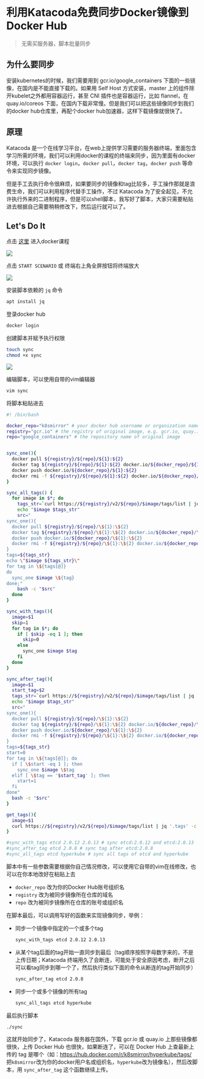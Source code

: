 # 利用Katacoda免费同步Docker镜像到Docker Hub
> 无需买服务器，脚本批量同步

## 为什么要同步
安装kubernetes的时候，我们需要用到 gcr.io/google_containers 下面的一些镜像，在国内是不能直接下载的。如果用 Self Host 方式安装，master 上的组件除开kubelet之外都用容器运行，甚至 CNI 插件也是容器运行，比如 flannel，在 quay.io/coreos 下面，在国内下载非常慢。但是我们可以把这些镜像同步到我们的docker hub仓库里，再配个docker hub加速器，这样下载镜像就很快了。

## 原理
Katacoda 是一个在线学习平台，在web上提供学习需要的服务器终端，里面包含学习所需的环境，我们可以利用docker的课程的终端来同步，因为里面有docker环境，可以执行 `docker login`，`docker pull`，`docker tag`，`docker push` 等命令来实现同步镜像。

但是手工去执行命令很麻烦，如果要同步的镜像和tag比较多，手工操作那就是浪费生命，我们可以利用程序代替手工操作，不过 Katacoda 为了安全起见，不允许执行外来的二进制程序，但是可以shell脚本，我写好了脚本，大家只需要粘贴进去根据自己需要稍稍修改下，然后运行就可以了。

## Let's Do It

点击 [这里](https://www.katacoda.com/courses/docker/deploying-first-container) 进入docker课程  

<img src="https://res.cloudinary.com/imroc/image/upload/v1520565820/blog/k8s/katacoda-docker.png">

点击 `START SCENARIO` 或 终端右上角全屏按钮将终端放大

<img src="https://res.cloudinary.com/imroc/image/upload/v1520565820/blog/k8s/katacoda-terminal.png">



安装脚本依赖的 `jq` 命令

``` bash
apt install jq
```

登录docker hub

``` bash
docker login
```

创建脚本并赋予执行权限

``` bash
touch sync
chmod +x sync
```

<img src="https://res.cloudinary.com/imroc/image/upload/v1520565825/blog/k8s/katacoda-terminal2.png">

编辑脚本，可以使用自带的vim编辑器

``` bash
vim sync
```

将脚本粘贴进去

``` bash
#! /bin/bash

docker_repo="k8smirror" # your docker hub username or organization name
registry="gcr.io" # the registry of original image, e.g. gcr.io, quay.io
repo="google_containers" # the repository name of original image


sync_one(){
  docker pull ${registry}/${repo}/${1}:${2}
  docker tag ${registry}/${repo}/${1}:${2} docker.io/${docker_repo}/${1}:${2}
  docker push docker.io/${docker_repo}/${1}:${2}
  docker rmi -f ${registry}/${repo}/${1}:${2} docker.io/${docker_repo}/${1}:${2}
}

sync_all_tags() {
  for image in $*; do
    tags_str=`curl https://${registry}/v2/${repo}/$image/tags/list | jq '.tags' -c | sed 's/\[/\(/g' | sed 's/\]/\)/g' | sed 's/,/ /g'`
    echo "$image $tags_str"
    src="
sync_one(){
  docker pull ${registry}/${repo}/\${1}:\${2}
  docker tag ${registry}/${repo}/\${1}:\${2} docker.io/${docker_repo}/\${1}:\${2}
  docker push docker.io/${docker_repo}/\${1}:\${2}
  docker rmi -f ${registry}/${repo}/\${1}:\${2} docker.io/${docker_repo}/\${1}:\${2}
}
tags=${tags_str}
echo \"$image ${tags_str}\"
for tag in \${tags[@]}
do
  sync_one $image \${tag}
done;"
    bash -c "$src"
  done 
}

sync_with_tags(){
  image=$1
  skip=1
  for tag in $*; do
    if [ $skip -eq 1 ]; then
	  skip=0
    else
      sync_one $image $tag
	fi
  done 
}

sync_after_tag(){
  image=$1
  start_tag=$2
  tags_str=`curl https://${registry}/v2/${repo}/$image/tags/list | jq '.tags' -c | sed 's/\[/\(/g' | sed 's/\]/\)/g' | sed 's/,/ /g'`
  echo "$image $tags_str"
  src="
sync_one(){
  docker pull ${registry}/${repo}/\${1}:\${2}
  docker tag ${registry}/${repo}/\${1}:\${2} docker.io/${docker_repo}/\${1}:\${2}
  docker push docker.io/${docker_repo}/\${1}:\${2}
  docker rmi -f ${registry}/${repo}/\${1}:\${2} docker.io/${docker_repo}/\${1}:\${2}
}
tags=${tags_str}
start=0
for tag in \${tags[@]}; do
  if [ \$start -eq 1 ]; then
    sync_one $image \$tag
  elif [ \$tag == '$start_tag' ]; then
    start=1
  fi
done"
  bash -c "$src"
}

get_tags(){
  image=$1
  curl https://${registry}/v2/${repo}/$image/tags/list | jq '.tags' -c
}

#sync_with_tags etcd 2.0.12 2.0.13 # sync etcd:2.0.12 and etcd:2.0.13
#sync_after_tag etcd 2.0.8 # sync tag after etcd:2.0.8
#sync_all_tags etcd hyperkube # sync all tags of etcd and hyperkube
```

脚本中有一些参数需要根据你自己情况修改，可以使用它自带的vim在线修改，也可以在你本地改好在粘贴上去

- `docker_repo` 改为你的Docker Hub账号组织名
- `registry` 改为被同步镜像所在仓库的域名
- `repo` 改为被同步镜像所在仓库的账号或组织名

在脚本最后，可以调用写好的函数来实现镜像同步，举例：

- 同步一个镜像中指定的一个或多个tag

  ``` bash
  sync_with_tags etcd 2.0.12 2.0.13 
  ```

- 从某个tag后面的tag开始一直同步到最后（tag顺序按照字母数字来的，不是上传日期；Katacoda 终端用久了会断连，可能处于安全原因考虑，断开之后可以看tag同步到哪一个了，然后执行类似下面的命令从断连的tag开始同步）

  ``` bash
  sync_after_tag etcd 2.0.8
  ```

- 同步一个或多个镜像的所有tag

  ``` bash
  sync_all_tags etcd hyperkube
  ```

最后执行脚本

``` bash
./sync
```

这就开始同步了，Katacoda 服务器在国外，下载 gcr.io 或 quay.io 上那些镜像都很快，上传 Docker Hub 也很快，如果断连了，可以在 Docker Hub 上查最新上传的 tag 是哪个（如：https://hub.docker.com/r/k8smirror/hyperkube/tags/  把`k8smirror`改为你的docker用户名或组织名，`hyperkube`改为镜像名），然后改脚本，用 `sync_after_tag` 这个函数继续上传。

